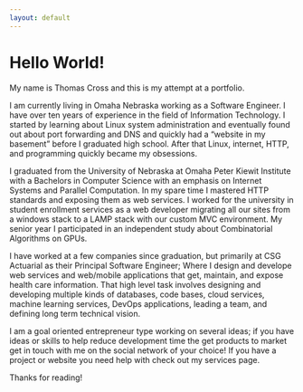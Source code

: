 ```yaml
---
layout: default
---
```


# Hello World!

My name is Thomas Cross and this is my attempt at a portfolio.  

I am currently living in Omaha Nebraska working as a Software Engineer.  I have over ten years of experience in the field of Information Technology.  I started by learning about Linux system administration and eventually found out about port forwarding and DNS and quickly had a “website in my basement” before I graduated high school.  After that Linux, internet, HTTP, and programming quickly became my obsessions.

I graduated from the University of Nebraska at Omaha Peter Kiewit Institute with a Bachelors in Computer Science with an emphasis on Internet Systems and Parallel Computation.  In my spare time I mastered HTTP standards and exposing them as web services.  I worked for the university in student enrollment services as a web developer migrating all our sites from a windows stack to a LAMP stack with our custom MVC environment.  My senior year I participated in an independent study about Combinatorial Algorithms on GPUs.

I have worked at a few companies since graduation, but primarily at CSG Actuarial as their Principal Software Engineer; Where I design and develope web services and web/mobile applications that get, maintain, and expose health care information.  That high level task involves designing and developing multiple kinds of databases, code bases, cloud services, machine learning services, DevOps applications, leading a team, and defining long term technical vision.

I am a goal oriented entrepreneur type working on several ideas; if you have ideas or skills to help reduce development time the get products to market get in touch with me on the social network of your choice!  If you have a project or website you need help with check out my services page.

Thanks for reading!
